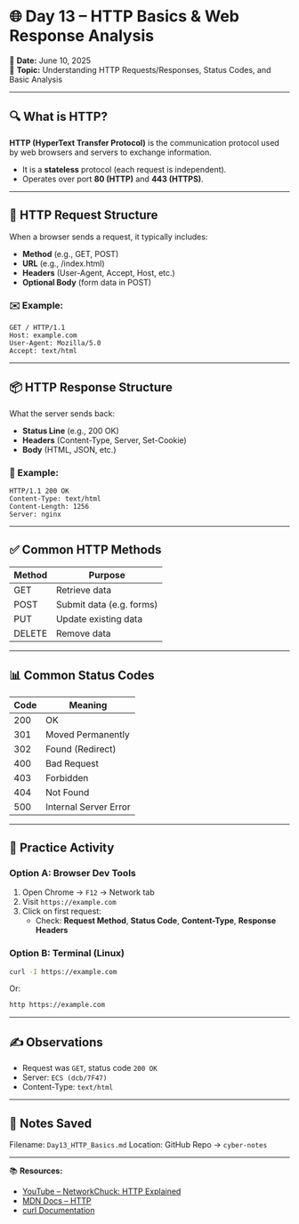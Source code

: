 # 🌐 Day 13 – HTTP Basics & Web Response Analysis

📅 **Date:** June 10, 2025  
🎯 **Topic:** Understanding HTTP Requests/Responses, Status Codes, and Basic Analysis

---

## 🔍 What is HTTP?

**HTTP (HyperText Transfer Protocol)** is the communication protocol used by web browsers and servers to exchange information.

- It is a **stateless** protocol (each request is independent).
- Operates over port **80 (HTTP)** and **443 (HTTPS)**.

---

## 🧾 HTTP Request Structure

When a browser sends a request, it typically includes:
- **Method** (e.g., GET, POST)
- **URL** (e.g., /index.html)
- **Headers** (User-Agent, Accept, Host, etc.)
- **Optional Body** (form data in POST)

### ✉️ Example:
```http
GET / HTTP/1.1
Host: example.com
User-Agent: Mozilla/5.0
Accept: text/html
```

---

## 📦 HTTP Response Structure

What the server sends back:
- **Status Line** (e.g., 200 OK)
- **Headers** (Content-Type, Server, Set-Cookie)
- **Body** (HTML, JSON, etc.)

### 🧾 Example:
```http
HTTP/1.1 200 OK
Content-Type: text/html
Content-Length: 1256
Server: nginx
```

---

## ✅ Common HTTP Methods

| Method | Purpose               |
|--------|------------------------|
| GET    | Retrieve data          |
| POST   | Submit data (e.g. forms) |
| PUT    | Update existing data   |
| DELETE | Remove data            |

---

## 📊 Common Status Codes

| Code | Meaning           |
|------|--------------------|
| 200  | OK                 |
| 301  | Moved Permanently |
| 302  | Found (Redirect)   |
| 400  | Bad Request        |
| 403  | Forbidden          |
| 404  | Not Found          |
| 500  | Internal Server Error |

---

## 🔧 Practice Activity

### Option A: Browser Dev Tools
1. Open Chrome → `F12` → Network tab
2. Visit `https://example.com`
3. Click on first request:
   - Check: **Request Method**, **Status Code**, **Content-Type**, **Response Headers**

### Option B: Terminal (Linux)
```bash
curl -I https://example.com
```

Or:
```bash
http https://example.com
```

---

## ✍️ Observations
- Request was `GET`, status code `200 OK`
- Server: `ECS (dcb/7F47)`
- Content-Type: `text/html`

---

## 📁 Notes Saved
Filename: `Day13_HTTP_Basics.md`
Location: GitHub Repo → `cyber-notes`

---

📚 **Resources:**
- [YouTube – NetworkChuck: HTTP Explained](https://www.youtube.com/watch?v=iYM2zFP3Zn0)
- [MDN Docs – HTTP](https://developer.mozilla.org/en-US/docs/Web/HTTP)
- [curl Documentation](https://curl.se/docs/manpage.html)
